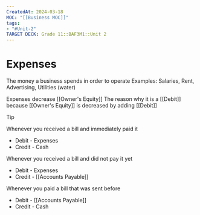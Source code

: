 ```yaml
---
CreatedAt: 2024-03-18
MOC: "[[Business MOC]]"
tags:
- "#Unit-2"
TARGET DECK: Grade 11::BAF3M1::Unit 2
---
```


# Expenses
The money a business spends in order to operate
Examples: Salaries, Rent, Advertising, Utilities (water)
<!--ID: 1718216451542-->


Expenses decrease [[Owner's Equity]]
The reason why it is a [[Debit]] because [[Owner's Equity]] is decreased by adding [[Debit]]

> [!Tip]
> Whenever you received a bill and immediately paid it
> - Debit - Expenses
> - Credit - Cash
>
> Whenever you received a bill and did not pay it yet
> - Debit - Expenses
> - Credit - [[Accounts Payable]]
>
> Whenever you paid a bill that was sent before
> - Debit - [[Accounts Payable]]
> - Credit - Cash

